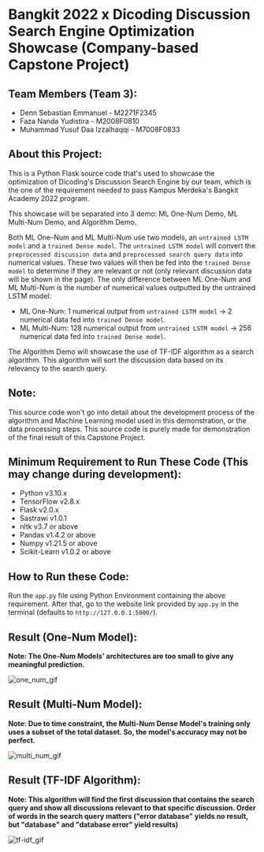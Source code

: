 # Bangkit 2022 x Dicoding Discussion Search Engine Optimization Showcase (Company-based Capstone Project)

## Team Members (Team 3):
- Denn Sebastian Emmanuel - M2271F2345
- Faza Nanda Yudistira - M2008F0810
- Muhammad Yusuf Daa Izzalhaqqi - M7008F0833

## About this Project:
This is a Python Flask source code that's used to showcase the optimization of 
Dicoding's Discussion Search Engine by our team, which is the one of the 
requirement needed to pass Kampus Merdeka's Bangkit Academy 2022 program.
  
This showcase will be separated into 3 demo: ML One-Num Demo, ML Multi-Num Demo, and Algorithm Demo. 
  
Both ML One-Num and ML Multi-Num use two models, an `untrained LSTM model` and a `trained Dense model`. The `untrained LSTM model` will convert the `preprocessed discussion data` and `preprocessed search query data` into numerical values. These two values will then be fed into the `trained Dense model` to determine if they are relevant or not (only relevant discussion data will be shown in the page). The only difference between ML One-Num and ML Multi-Num is the number of numerical values outputted by the untrained LSTM model:
- ML One-Num: 1 numerical output from `untrained LSTM model` -> 2 numerical data fed into `trained Dense model`.
- ML Multi-Num: 128 numerical output from `untrained LSTM model` -> 256 numerical data fed into `trained Dense model`.

The Algorithm Demo will showcase the use of TF-IDF algorithm as a search algorithm. This algorithm will sort the discussion data based on its relevancy to the search query.

## Note:
This source code won't go into detail about the development process of the algorithm and Machine Learning model used in this demonstration, or the data processing steps. This source code is purely made for 
demonstration of the final result of this Capstone Project.

## Minimum Requirement to Run These Code (This may change during development):
- Python v3.10.x
- TensorFlow v2.8.x
- Flask v2.0.x
- Sastrawi v1.0.1
- nltk v3.7 or above
- Pandas v1.4.2 or above
- Numpy v1.21.5 or above
- Scikit-Learn v1.0.2 or above

## How to Run these Code:
Run the `app.py` file using Python Environment containing the above requirement. 
After that, go to the website link provided by `app.py` in the terminal 
(defaults to `http://127.0.0.1:5000/`).

## Result (One-Num Model):
**Note: The One-Num Models' architectures are too small to give any meaningful prediction.**
  
![one_num_gif](https://drive.google.com/uc?export=view&id=1b8ANLyrS8UrInNmX4Ej7jg0JX9ojhPqF)

## Result (Multi-Num Model):
**Note: Due to time constraint, the Multi-Num Dense Model's training only uses a subset of the total dataset. So, the model's accuracy may not be perfect.**

![multi_num_gif](https://drive.google.com/uc?export=view&id=1jJqW9Oaj5jWzRp79hVJnPrZd6aA5akQw)

## Result (TF-IDF Algorithm):
**Note: This algorithm will find the first discussion that contains the search query and show all discussions relevant to that specific discussion. Order of words in the search query matters ("error database" yields no result, but "database" and "database error" yield results)**

![tf-idf_gif](https://drive.google.com/uc?export=view&id=1lY4jkrmoYZWyu_JetbhaX6_Wn_SmHgFE)
